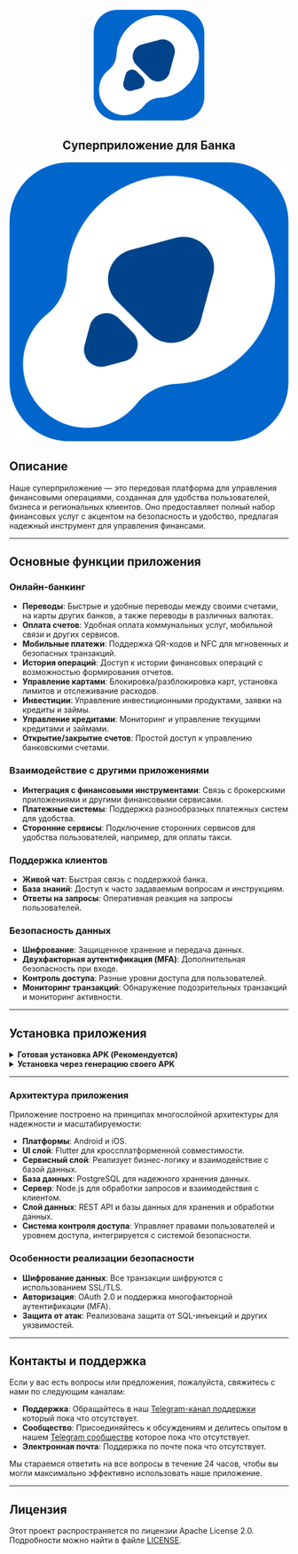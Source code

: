 <p align="center">
  <a href="https://github.com/red-app-stack/BankApp"><img src="https://github.com/red-app-stack/BankApp/blob/main/assets/images/play_store_512_2.png" alt="Логотип Банка" width="200"/></a>
</p>

<h2 align="center"><b>Суперприложение для Банка</b></h2>

![Logo](assets/images/play_store_512_2.png)

## Описание

Наше суперприложение — это передовая платформа для управления финансовыми операциями, созданная для удобства пользователей, бизнеса и региональных клиентов. Оно предоставляет полный набор финансовых услуг с акцентом на безопасность и удобство, предлагая надежный инструмент для управления финансами.

---

## Основные функции приложения

### Онлайн-банкинг

- **Переводы**: Быстрые и удобные переводы между своими счетами, на карты других банков, а также переводы в различных валютах.
- **Оплата счетов**: Удобная оплата коммунальных услуг, мобильной связи и других сервисов.
- **Мобильные платежи**: Поддержка QR-кодов и NFC для мгновенных и безопасных транзакций.
- **История операций**: Доступ к истории финансовых операций с возможностью формирования отчетов.
- **Управление картами**: Блокировка/разблокировка карт, установка лимитов и отслеживание расходов.
- **Инвестиции**: Управление инвестиционными продуктами, заявки на кредиты и займы.
- **Управление кредитами**: Мониторинг и управление текущими кредитами и займами.
- **Открытие/закрытие счетов**: Простой доступ к управлению банковскими счетами.

### Взаимодействие с другими приложениями

- **Интеграция с финансовыми инструментами**: Связь с брокерскими приложениями и другими финансовыми сервисами.
- **Платежные системы**: Поддержка разнообразных платежных систем для удобства.
- **Сторонние сервисы**: Подключение сторонних сервисов для удобства пользователей, например, для оплаты такси.

### Поддержка клиентов

- **Живой чат**: Быстрая связь с поддержкой банка.
- **База знаний**: Доступ к часто задаваемым вопросам и инструкциям.
- **Ответы на запросы**: Оперативная реакция на запросы пользователей.

### Безопасность данных

- **Шифрование**: Защищенное хранение и передача данных.
- **Двухфакторная аутентификация (MFA)**: Дополнительная безопасность при входе.
- **Контроль доступа**: Разные уровни доступа для пользователей.
- **Мониторинг транзакций**: Обнаружение подозрительных транзакций и мониторинг активности.

---

## Установка приложения

<details>

<summary><strong>Готовая установка APK (Рекомендуется)</strong></summary>
  
#### Шаги готовой установки

1. Перейдите во вкладку [Releases](https://github.com/red-app-stack/BankApp/releases/tag/pre-release) этого репозитория.
2. Найдите последний релиз и скачайте APK файл.
3. Убедитесь, что в настройках вашего устройства разрешена установка приложений из неизвестных источников.
4. Установите загруженный APK файл на ваше устройство.
5. Запустите приложение и наслаждайтесь!

</details>

<details>
<summary><strong>Установка через генерацию своего APK</strong></summary>
  
#### Шаги ручной установки

1. Установите [Flutter](https://flutter.dev) и настройте среду для разработки.
2. Клонируйте репозиторий:

   ```bash
   git clone https://github.com/your_username/bank_app.git
3. Запустите приложение на симуляторе или устройстве:

   ```bash
   flutter run

</details>

---

### Архитектура приложения

Приложение построено на принципах многослойной архитектуры для надежности и масштабируемости:

- **Платформы**: Android и iOS.
- **UI слой**: Flutter для кроссплатформенной совместимости.
- **Сервисный слой**: Реализует бизнес-логику и взаимодействие с базой данных.
- **База данных**: PostgreSQL для надежного хранения данных.
- **Сервер**: Node.js для обработки запросов и взаимодействия с клиентом.
- **Слой данных**: REST API и базы данных для хранения и обработки данных.
- **Система контроля доступа**: Управляет правами пользователей и уровнем доступа, интегрируется с системой безопасности.

### Особенности реализации безопасности

- **Шифрование данных**: Все транзакции шифруются с использованием SSL/TLS.
- **Авторизация**: OAuth 2.0 и поддержка многофакторной аутентификации (MFA).
- **Защита от атак**: Реализована защита от SQL-инъекций и других уязвимостей.

---

## Контакты и поддержка

Если у вас есть вопросы или предложения, пожалуйста, свяжитесь с нами по следующим каналам:

- **Поддержка**: Обращайтесь в наш [Telegram-канал поддержки](https://github.com/red-app-stack/BankApp) который пока что отсутствует.
- **Сообщество**: Присоединяйтесь к обсуждениям и делитесь опытом в нашем [Telegram сообществе](https://github.com/red-app-stack/BankApp) которое пока что отсутствует.
- **Электронная почта**: Поддержка по почте пока что отсутствует.

Мы стараемся ответить на все вопросы в течение 24 часов, чтобы вы могли максимально эффективно использовать наше приложение.

---

## Лицензия

Этот проект распространяется по лицензии Apache License 2.0. Подробности можно найти в файле [LICENSE](LICENSE).
